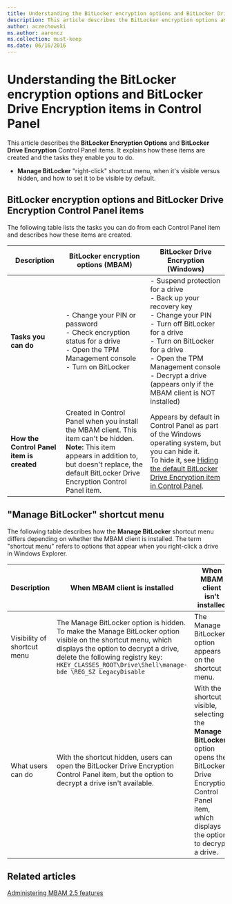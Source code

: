 ```yaml
---
title: Understanding the BitLocker encryption options and BitLocker Drive Encryption items in Control Panel
description: This article describes the BitLocker encryption options and BitLocker Drive Encryption Control Panel items.
author: aczechowski
ms.author: aaroncz
ms.collection: must-keep
ms.date: 06/16/2016
---
```


# Understanding the BitLocker encryption options and BitLocker Drive Encryption items in Control Panel

This article describes the **BitLocker Encryption Options** and **BitLocker Drive Encryption** Control Panel items. It explains how these items are created and the tasks they enable you to do.

- **Manage BitLocker** "right-click" shortcut menu, when it's visible versus hidden, and how to set it to be visible by default.

## BitLocker encryption options and BitLocker Drive Encryption Control Panel items

The following table lists the tasks you can do from each Control Panel item and describes how these items are created.

| Description | BitLocker encryption options (MBAM) | BitLocker Drive Encryption (Windows) |
|--|--|--|
| **Tasks you can do** | - Change your PIN or password <br> - Check encryption status for a drive <br> - Open the TPM Management console <br> - Turn on BitLocker | - Suspend protection for a drive <br> - Back up your recovery key <br> - Change your PIN <br> - Turn off BitLocker for a drive <br> - Turn on BitLocker for a drive <br> - Open the TPM Management console <br> - Decrypt a drive (appears only if the MBAM client is NOT installed) |
| **How the Control Panel item is created** | Created in Control Panel when you install the MBAM client. This item can't be hidden. <br> **Note:** This item appears in addition to, but doesn't replace, the default BitLocker Drive Encryption Control Panel item. | Appears by default in Control Panel as part of the Windows operating system, but you can hide it. <br> To hide it, see [Hiding the default BitLocker Drive Encryption item in Control Panel](hiding-the-default-bitlocker-drive-encryption-item-in-control-panel-mbam-25.md). |

## <a href="" id="-manage-bitlocker--shortcut-menu"></a>"Manage BitLocker" shortcut menu

The following table describes how the **Manage BitLocker** shortcut menu differs depending on whether the MBAM client is installed. The term "shortcut menu" refers to options that appear when you right-click a drive in Windows Explorer.

| Description | When MBAM client is installed | When MBAM client isn't installed |
|--|--|--|
| Visibility of shortcut menu | The Manage BitLocker option is hidden. <br> To make the Manage BitLocker option visible on the shortcut menu, which displays the option to decrypt a drive, delete the following registry key: <br> `HKEY_CLASSES_ROOT\Drive\Shell\manage-bde \REG_SZ LegacyDisable` | The Manage BitLocker option appears on the shortcut menu. |
| What users can do | With the shortcut hidden, users can open the BitLocker Drive Encryption Control Panel item, but the option to decrypt a drive isn't available. | With the shortcut visible, selecting the **Manage BitLocker** option opens the BitLocker Drive Encryption Control Panel item, which displays the option to decrypt a drive. |

## Related articles

[Administering MBAM 2.5 features](administering-mbam-25-features.md)
